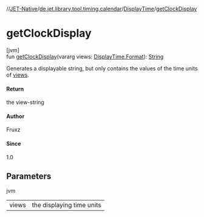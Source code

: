 //[JET-Native](../../../index.md)/[de.jet.library.tool.timing.calendar](../index.md)/[DisplayTime](index.md)/[getClockDisplay](get-clock-display.md)

# getClockDisplay

[jvm]\
fun [getClockDisplay](get-clock-display.md)(vararg views: [DisplayTime.Format](-format/index.md)): [String](https://kotlinlang.org/api/latest/jvm/stdlib/kotlin/-string/index.html)

Generates a displayable string, but only contains the values of the time units of [views](get-clock-display.md).

#### Return

the view-string

#### Author

Fruxz

#### Since

1.0

## Parameters

jvm

| | |
|---|---|
| views | the displaying time units |
